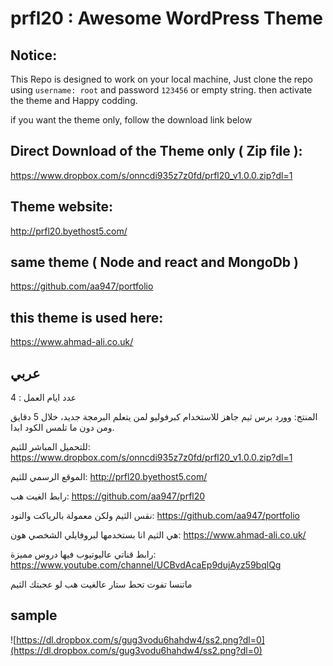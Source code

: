 # prfl20 : Awesome WordPress Theme

## Notice:

This Repo is designed to work on your local machine, Just clone the repo using `username: root` and password `123456` or empty string.
then activate the theme and Happy codding.

if you want the theme only, follow the download link below

## Direct Download of the Theme only ( Zip file ): 
https://www.dropbox.com/s/onncdi935z7z0fd/prfl20_v1.0.0.zip?dl=1

## Theme website: 

http://prfl20.byethost5.com/

## same theme ( Node and react and MongoDb )

https://github.com/aa947/portfolio


## this theme is used here: 

https://www.ahmad-ali.co.uk/


## عربي
عدد ايام العمل : 4


المنتج: وورد برس ثيم جاهز للاستخدام كبرفوليو لمن يتعلم البرمجة جديد، خلال 5 دقايق ومن دون ما تلمس الكود ابدا.


للتحميل المباشر للثيم: https://www.dropbox.com/s/onncdi935z7z0fd/prfl20_v1.0.0.zip?dl=1


الموقع الرسمي للثيم: http://prfl20.byethost5.com/


رابط الغيت هب: https://github.com/aa947/prfl20


نقس الثيم ولكن معمولة بالرياكت والنود: https://github.com/aa947/portfolio


هي الثيم انا بستخدمها لبروفايلي الشخصي هون:  https://www.ahmad-ali.co.uk/


رابط قناتي عاليوتيوب فيها دروس مميزة: https://www.youtube.com/channel/UCBvdAcaEp9dujAyz59bqlQg


ماتنسا تفوت تحط ستار عالغيت هب لو عجبتك الثيم

## sample

![https://dl.dropbox.com/s/gug3vodu6hahdw4/ss2.png?dl=0](https://dl.dropbox.com/s/gug3vodu6hahdw4/ss2.png?dl=0)

